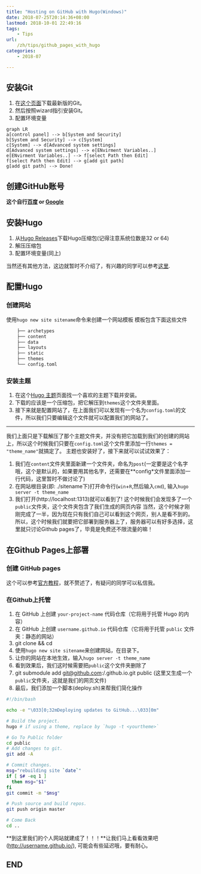 ```yaml
---
title: "Hosting on GitHub with Hugo(Windows)"
date: 2018-07-25T20:14:36+08:00
lastmod: 2018-10-01 22:49:16
tags:
    - Tips
url:
    /zh/tips/github_pages_with_hugo
categories:
    - 2018-07

---
```



## 安装Git

1. 在[这个页面](https://git-scm.com/downloads)下载最新版的Git。
2. 然后按照wizard指引安装Git。
3. 配置环境变量

```mermaid
graph LR
a[control panel] --> b[System and Security]
b[System and Security] --> c[System]
c[System] --> d[Advanced system settings]
d[Advanced system settings] --> e[ENvirment Variables..]
e[ENvirment Variables..] --> f[select Path then Edit]
f[select Path then Edit] --> g[add git path]
g[add git path] --> Done!
```

## 创建GitHub账号

**这个自行[百度](http://www.baidu.com/) or [Google](https://www.google.com/)**

## 安装Hugo

1. 从[Hugo Releases](https://github.com/gohugoio/hugo/releases)下载Hugo压缩包(记得注意系统位数是32 or 64)
2. 解压压缩包
3. 配置环境变量(同上)

当然还有其他方法，这边就暂时不介绍了，有兴趣的同学可以参考[这里](https://gohugo.io/getting-started/installing/).

## 配置Hugo

### 创建网站

使用`hugo new site sitename`命令来创建一个网站模板
模板包含下面这些文件

```bash
    ├── archetypes
    ├── content
    ├── data
    ├── layouts
    ├── static
    ├── themes
    └── config.toml
```

### 安装主题

1. 在这个[Hugo 主题](https://themes.gohugo.io/)页面找一个喜欢的主题下载并安装。
2. 下载的应该是一个压缩包，把它解压到`themes`这个文件夹里面。
3. 接下来就是配置网站了，在上面我们可以发现有一个名为`config.toml`的文件，所以我们只要编辑这个文件就可以配置我们的网站了。  

------

我们上面只是下载解压了那个主题文件夹，并没有把它加载到我们的创建的网站上，所以这个时候我们只要在`config.toml`这个文件里添加一行`themes = "theme_name"`就搞定了。
主题也安装好了，接下来就可以试试效果了：

1. 我们在`content`文件夹里面新建一个文件夹，命名为`post`(一定要是这个名字哦，这个是默认的，如果要用其他名字，还需要在**config*文件里面添加一行代码，这里暂时不做讨论了)
2. 在网站根目录(即: ./sitename下)打开命令行(`win`+`R`,然后输入`cmd`), 输入`hugo server -t theme_name`
3. 我们打开(http://localhost:1313)就可以看到了! 这个时候我们会发现多了一个`public`文件夹，这个文件夹包含了我们生成的网页内容
当然，这个时候才刚刚完成了一半，因为现在只有我们自己可以看到这个网页，别人是看不到的。所以，这个时候我们就要把它部署到服务器上了，服务器可以有好多选择，这里就只讨论Github pages了，毕竟是免费还不限流量的嘛！

## 在Github Pages上部署

### 创建 GitHub pages

这个可以参考[官方教程](https://pages.github.com/)，就不赘述了，有疑问的同学可以私信我。

### 在Github上托管

1. 在 GitHub 上创建 `your-project-name` 代码仓库（它将用于托管 Hugo 的内容）
2. 在 GitHub 上创建 `username.github.io` 代码仓库（它将用于托管 `public` 文件夹：静态的网站）
3. git clone <your-project-name-url> && cd <your-project-name>
4. 使用`hugo new site sitename`来创建网站，在<your-project-name>目录下。
5. 让你的网站在本地生效，输入`hugo server -t theme_name`
6. 看到效果后，我们这时候需要把`public`这个文件夹删除了
7. git submodule add git@github.com:<username>/<username>.github.io.git public (这里又生成一个`public`文件夹，这就是我们的网页文件)
8. 最后，我们添加一个脚本(deploy.sh)来帮我们简化操作


```bash
#!/bin/bash

echo -e "\033[0;32mDeploying updates to GitHub...\033[0m"

# Build the project.
hugo # if using a theme, replace by `hugo -t <yourtheme>`

# Go To Public folder
cd public
# Add changes to git.
git add -A

# Commit changes.
msg="rebuilding site `date`"
if [ $# -eq 1 ]
  then msg="$1"
fi
git commit -m "$msg"

# Push source and build repos.
git push origin master

# Come Back
cd ..
```


**到这里我们的个人网站就建成了！！！**让我们马上看看效果吧(http://username.github.io/), 可能会有些延迟哦，要有耐心。 

## END 
